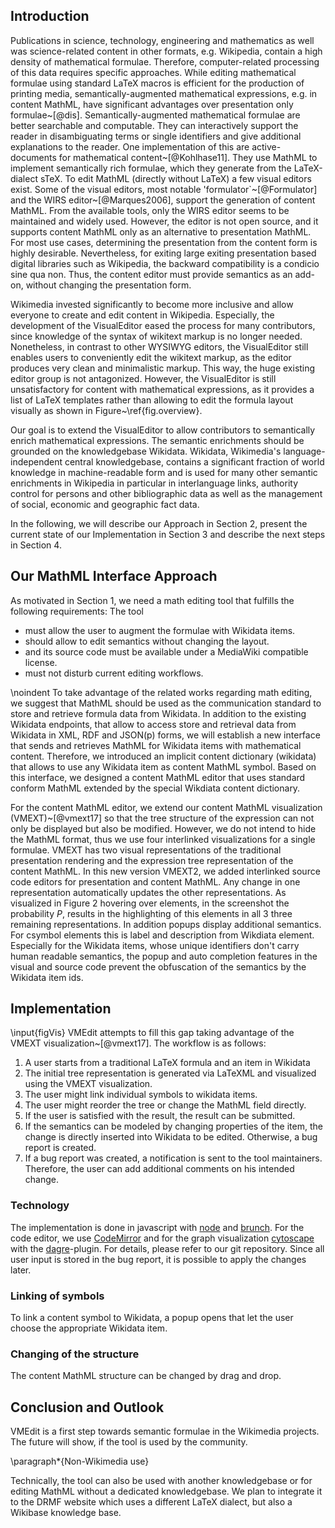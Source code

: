 ## Introduction

Publications in science, technology, engineering and mathematics as well was science-related content in other formats, e.g. Wikipedia, contain a high density of mathematical formulae.
Therefore, computer-related processing of this data requires specific approaches.
While editing mathematical formulae using standard LaTeX macros is efficient for the production of printing media, semantically-augmented mathematical expressions, e.g. in content MathML, have significant advantages over presentation only formulae~[@dis].
Semantically-augmented mathematical formulae are better searchable and computable.
They can interactively support the reader in disambiguating terms or single identifiers and give additional explanations to the reader.
One implementation of this are active-documents for mathematical content~[@Kohlhase11].
They use MathML to implement semantically rich formulae, which they generate from the LaTeX-dialect sTeX.
To edit MathML (directly without LaTeX) a few visual editors exist.
Some of the visual editors, most notable 'formulator`~[@Formulator] and the WIRS editor~[@Marques2006], support the generation of content MathML.
From the available tools, only the WIRS editor seems to be maintained and widely used.
However, the editor is not open source, and it supports content MathML only as an alternative to presentation MathML.
For most use cases, determining the presentation from the content form is highly desirable.
Nevertheless, for exiting large exiting presentation based digital libraries such as Wikipedia, the backward compatibility is a condicio sine qua non.
Thus, the content editor must provide semantics as an add-on, without changing the presentation form.


Wikimedia invested significantly to become more inclusive and allow everyone to create and edit content in Wikipedia.
Especially, the development of the VisualEditor eased the process for many contributors, since knowledge of the syntax of wikitext markup is no longer needed.
Nonetheless, in contrast to other WYSIWYG editors, the VisualEditor still enables users to  conveniently edit the wikitext markup, as the editor produces very clean and minimalistic markup.
This way, the huge existing editor group is not antagonized.
However, the VisualEditor is still unsatisfactory for content with mathematical expressions, as it provides a list of LaTeX templates rather than allowing to edit the formula layout visually as shown in Figure~\ref{fig.overview}.

Our goal is to extend the VisualEditor to allow contributors to semantically enrich mathematical expressions.
The semantic enrichments should be grounded on the knowledgebase Wikidata.
Wikidata, Wikimedia's language-independent central knowledgebase, contains a significant fraction of world knowledge in machine-readable form and is used for many other semantic enrichments in Wikipedia in particular in interlanguage links, authority control for persons and other bibliographic data as well as the management of social, economic and geographic fact data.

 
In the following, we will describe our Approach in Section 2, present the current state of our Implementation in Section 3 and describe the next steps in Section 4.

## Our MathML Interface Approach

As motivated in Section 1, we need a math editing tool that fulfills the following requirements: The tool
                              
  * must allow the user to augment the formulae with Wikidata items.
  * should allow to edit semantics without changing the layout.
  * and its source code must be available under a MediaWiki compatible license.
  * must not disturb current editing workflows.

  
\noindent To take advantage of the related works regarding math editing, we suggest that MathML should be used as the communication standard to store and retrieve formula data from Wikidata.
In addition to the existing Wikidata endpoints, that allow to access store and retrieval data from Wikidata in XML, RDF and JSON(p) forms, we will establish a new interface that sends and retrieves MathML for Wikidata items with mathematical content.
Therefore, we introduced an implicit content dictionary (wikidata) that allows to use any Wikidata item as content MathML symbol.
Based on this interface, we designed a content MathML editor that uses standard conform MathML extended by the special Wikdiata content dictionary.

For the content MathML editor, we extend our content MathML visualization (VMEXT)~[@vmext17] so that the tree structure of the expression can not only be displayed but also be modified.
However, we do not intend to hide the MathML format, thus we use four interlinked visualizations for a single formulae.
VMEXT has two visual representations of the traditional presentation rendering and the expression tree representation of the content MathML.
In this new version VMEXT2, we added interlinked source code editors for presentation and content MathML.
Any change in one representation automatically updates the other representations.
As visualized in Figure 2 hovering over elements, in the screenshot the probability $P$, results in the highlighting of this elements in all 3 three remaining representations.
In addition popups display additional semantics.
For csymbol elements this is label and description from Wikdiata element.
Especially for the Wikidata items, whose unique identifiers don't carry human readable semantics, the popup and auto completion features in the visual and source code prevent the obfuscation of the semantics by the Wikidata item ids.


## Implementation
\input{figVis}
VMEdit attempts to fill this gap taking advantage of the VMEXT visualization~[@vmext17].
The workflow is as follows:

1. A user starts from a traditional LaTeX formula and an item in Wikidata
2. The initial tree representation is generated via LaTeXML and visualized using the VMEXT visualization.
3. The user might link individual symbols to wikidata items.
4. The user might reorder the tree or change the MathML field directly.
5. If the user is satisfied with the result, the result can be submitted.
6. If the semantics can be modeled by changing properties of the item, the change is directly inserted into Wikidata to be edited.
Otherwise, a bug report is created.
7. If a bug report was created, a notification is sent to the tool maintainers.
Therefore, the user can add additional comments on his intended change.

### Technology

The implementation is done in javascript with [node](https://nodejs.org) and [brunch](https://brunch.io).
For the code editor, we use [CodeMirror](http://codemirror.net/) and for the graph visualization [cytoscape](https://js.cytoscape.org/) with the [dagre](http://doi.org/10.5281/zenodo.1211727)-plugin.
For details, please refer to our git repository.
Since all user input is stored in the bug report, it is possible to apply the changes later.

### Linking of symbols
To link a content symbol to Wikidata, a popup opens that let the user choose the appropriate Wikidata item.

### Changing of the structure
The content MathML structure can be changed by drag and drop.

## Conclusion and Outlook

VMEdit is a first step towards semantic formulae in the Wikimedia projects.
The future will show, if the tool is used by the community.

\paragraph*{Non-Wikimedia use}

Technically, the tool can also be used with another knowledgebase or for editing MathML without a dedicated knowledgebase.
We plan to integrate it to the DRMF website which uses a different LaTeX dialect, but also a Wikibase knowledge base.
